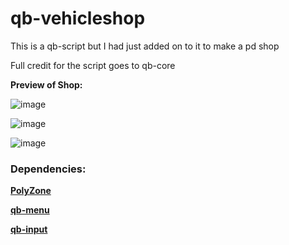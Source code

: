 # qb-vehicleshop

This is a qb-script but I had just added on to it to make a pd shop

Full credit for the script goes to qb-core

**Preview of Shop:**

![image](https://cdn.discordapp.com/attachments/833748218516209744/915104784099467334/unknown.png)

![image](https://cdn.discordapp.com/attachments/833748218516209744/915104969542213682/unknown.png)

![image](https://cdn.discordapp.com/attachments/833748218516209744/915105006586298378/unknown.png)

### Dependencies:

**[PolyZone](https://github.com/qbcore-framework/PolyZone)**

**[qb-menu](https://github.com/qbcore-framework/qb-menu)**

**[qb-input](https://github.com/qbcore-framework/qb-input)**


